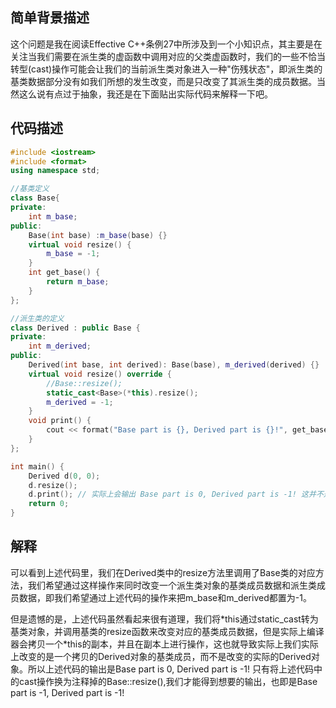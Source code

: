 ## 简单背景描述
这个问题是我在阅读Effective C++条例27中所涉及到一个小知识点，其主要是在关注当我们需要在派生类的虚函数中调用对应的父类虚函数时，我们的一些不恰当转型(cast)操作可能会让我们的当前派生类对象进入一种"伤残状态"，即派生类的基类数据部分没有如我们所想的发生改变，而是只改变了其派生类的成员数据。当然这么说有点过于抽象，我还是在下面贴出实际代码来解释一下吧。

## 代码描述

```cpp
#include <iostream>
#include <format>
using namespace std;

//基类定义
class Base{
private:
    int m_base;
public:
    Base(int base) :m_base(base) {}
    virtual void resize() {
        m_base = -1;
    }
    int get_base() {
        return m_base;
    }
};

//派生类的定义
class Derived : public Base {
private:
    int m_derived;
public:
    Derived(int base, int derived): Base(base), m_derived(derived) {}
    virtual void resize() override {
        //Base::resize();
        static_cast<Base>(*this).resize();
        m_derived = -1;
    }
    void print() {
        cout << format("Base part is {}, Derived part is {}!", get_base(), m_derived); //c++20新特性
    }
};

int main() {
    Derived d(0, 0);
    d.resize();
    d.print(); // 实际上会输出 Base part is 0, Derived part is -1! 这并不是我们想要的！
    return 0;
}
```

## 解释
可以看到上述代码里，我们在Derived类中的resize方法里调用了Base类的对应方法，我们希望通过这样操作来同时改变一个派生类对象的基类成员数据和派生类成员数据，即我们希望通过上述代码的操作来把m_base和m_derived都置为-1。

但是遗憾的是，上述代码虽然看起来很有道理，我们将\*this通过static_cast转为基类对象，并调用基类的resize函数来改变对应的基类成员数据，但是实际上编译器会拷贝一个\*this的副本，并且在副本上进行操作，这也就导致实际上我们实际上改变的是一个拷贝的Derived对象的基类成员，而不是改变的实际的Derived对象。所以上述代码的输出是Base part is 0, Derived part is -1! 只有将上述代码中的cast操作换为注释掉的Base::resize(),我们才能得到想要的输出，也即是Base part is -1, Derived part is -1!
